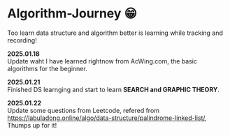 # Algorithm-Journey &#128513;
Too learn data structure and algorithm better is learning while tracking and recording!

<strong>2025.01.18</strong><br>
Update waht I have learned rightnow from AcWing.com, the basic algorithms for the beginner.

<strong>2025.01.21</strong><br>
Finished DS learnging and start to learn <strong>SEARCH and GRAPHIC THEORY</strong>.

<strong>2025.01.22</strong><br>
Update some questions from Leetcode, refered from https://labuladong.online/algo/data-structure/palindrome-linked-list/, Thumps up for it!
